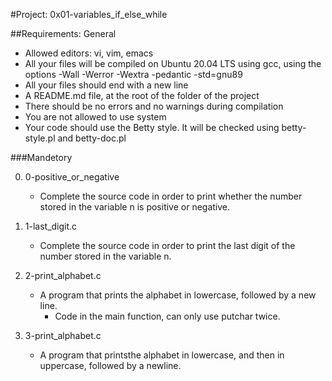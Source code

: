 #Project: 0x01-variables_if_else_while

##Requirements: General

* Allowed editors: vi, vim, emacs
* All your files will be compiled on Ubuntu 20.04 LTS using gcc, using the options -Wall -Werror -Wextra -pedantic -std=gnu89
* All your files should end with a new line
* A README.md file, at the root of the folder of the project
* There should be no errors and no warnings during compilation
* You are not allowed to use system
* Your code should use the Betty style. It will be checked using betty-style.pl and betty-doc.pl

###Mandetory

0. 0-positive_or_negative
	* Complete the source code in order to print whether the number stored in the variable n is positive or negative.

1. 1-last_digit.c
	*  Complete the source code in order to print the last digit of the number stored in the variable n.

2. 2-print_alphabet.c
	* A program that prints the alphabet in lowercase, followed by a new line.
		* Code in the  main function, can only use putchar twice.

3. 3-print_alphabet.c
	* A program that printsthe alphabet in lowercase, and then in uppercase, followed by a newline.
